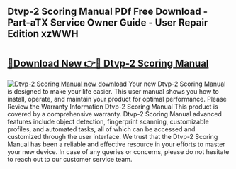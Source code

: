 ## Dtvp-2 Scoring Manual PDf Free Download - Part-aTX Service Owner Guide - User Repair Edition xzWWH

# <h2><a href="http://bc33949.oget.top/?id=Dtvp-2+Scoring+Manual">🔗Download New 👉🔴 Dtvp-2 Scoring Manual</a></h2>

[![Dtvp-2 Scoring Manual new download](https://i.imgur.com/5g1atiW.png)](http://bc33949.oget.top/?id=Dtvp-2+Scoring+Manual)
Your new Dtvp-2 Scoring Manual is designed to make your life easier. This user manual shows you how to install, operate, and maintain your product for optimal performance. Please Review the Warranty Information Dtvp-2 Scoring Manual This product is covered by a comprehensive warranty. Dtvp-2 Scoring Manual advanced features include object detection, fingerprint scanning, customizable profiles, and automated tasks, all of which can be accessed and customized through the user interface. We trust that the Dtvp-2 Scoring Manual has been a reliable and effective resource in your efforts to master your new device. In case of any queries or concerns, please do not hesitate to reach out to our customer service team.
